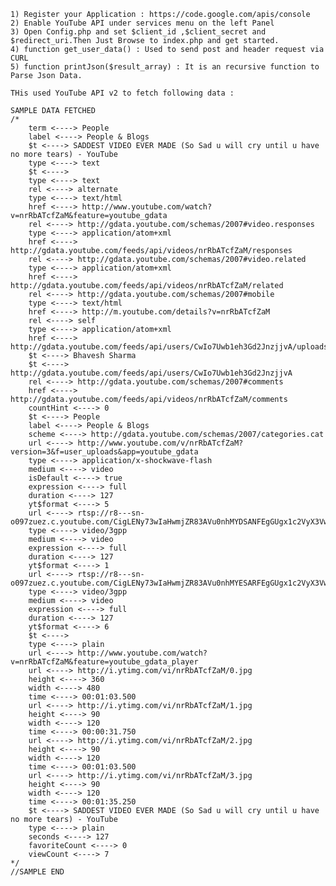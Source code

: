 	
	1) Register your Application : https://code.google.com/apis/console
	2) Enable YouTube API under services menu on the left Panel
	3) Open Config.php and set $client_id ,$client_secret and $redirect_uri.Then Just Browse to index.php and get started.
	4) function get_user_data() : Used to send post and header request via CURL
	5) function printJson($result_array) : It is an recursive function to Parse Json Data.
	
	THis used YouTube API v2 to fetch following data :

	SAMPLE DATA FETCHED
	/*
		term <----> People
		label <----> People & Blogs
		$t <----> SADDEST VIDEO EVER MADE (So Sad u will cry until u have no more tears) - YouTube
		type <----> text
		$t <----> 
		type <----> text
		rel <----> alternate
		type <----> text/html
		href <----> http://www.youtube.com/watch?v=nrRbATcfZaM&feature=youtube_gdata
		rel <----> http://gdata.youtube.com/schemas/2007#video.responses
		type <----> application/atom+xml
		href <----> http://gdata.youtube.com/feeds/api/videos/nrRbATcfZaM/responses
		rel <----> http://gdata.youtube.com/schemas/2007#video.related
		type <----> application/atom+xml
		href <----> http://gdata.youtube.com/feeds/api/videos/nrRbATcfZaM/related
		rel <----> http://gdata.youtube.com/schemas/2007#mobile
		type <----> text/html
		href <----> http://m.youtube.com/details?v=nrRbATcfZaM
		rel <----> self
		type <----> application/atom+xml
		href <----> http://gdata.youtube.com/feeds/api/users/CwIo7Uwb1eh3Gd2JnzjjvA/uploads/nrRbATcfZaM
		$t <----> Bhavesh Sharma
		$t <----> http://gdata.youtube.com/feeds/api/users/CwIo7Uwb1eh3Gd2JnzjjvA
		rel <----> http://gdata.youtube.com/schemas/2007#comments
		href <----> http://gdata.youtube.com/feeds/api/videos/nrRbATcfZaM/comments
		countHint <----> 0
		$t <----> People
		label <----> People & Blogs
		scheme <----> http://gdata.youtube.com/schemas/2007/categories.cat
		url <----> http://www.youtube.com/v/nrRbATcfZaM?version=3&f=user_uploads&app=youtube_gdata
		type <----> application/x-shockwave-flash
		medium <----> video
		isDefault <----> true
		expression <----> full
		duration <----> 127
		yt$format <----> 5
		url <----> rtsp://r8---sn-o097zuez.c.youtube.com/CigLENy73wIaHwmjZR83AVu0nhMYDSANFEgGUgx1c2VyX3VwbG9hZHMM/0/0/0/video.3gp
		type <----> video/3gpp
		medium <----> video
		expression <----> full
		duration <----> 127
		yt$format <----> 1
		url <----> rtsp://r8---sn-o097zuez.c.youtube.com/CigLENy73wIaHwmjZR83AVu0nhMYESARFEgGUgx1c2VyX3VwbG9hZHMM/0/0/0/video.3gp
		type <----> video/3gpp
		medium <----> video
		expression <----> full
		duration <----> 127
		yt$format <----> 6
		$t <----> 
		type <----> plain
		url <----> http://www.youtube.com/watch?v=nrRbATcfZaM&feature=youtube_gdata_player
		url <----> http://i.ytimg.com/vi/nrRbATcfZaM/0.jpg
		height <----> 360
		width <----> 480
		time <----> 00:01:03.500
		url <----> http://i.ytimg.com/vi/nrRbATcfZaM/1.jpg
		height <----> 90
		width <----> 120
		time <----> 00:00:31.750
		url <----> http://i.ytimg.com/vi/nrRbATcfZaM/2.jpg
		height <----> 90
		width <----> 120
		time <----> 00:01:03.500
		url <----> http://i.ytimg.com/vi/nrRbATcfZaM/3.jpg
		height <----> 90
		width <----> 120
		time <----> 00:01:35.250
		$t <----> SADDEST VIDEO EVER MADE (So Sad u will cry until u have no more tears) - YouTube
		type <----> plain
		seconds <----> 127
		favoriteCount <----> 0
		viewCount <----> 7
	*/
	//SAMPLE END
